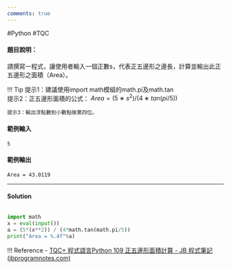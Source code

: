 ```yaml
---
comments: true
---
```


#Python #TQC 

#### 題目說明：

請撰寫一程式，讓使用者輸入一個正數s，代表正五邊形之邊長，計算並輸出此正五邊形之面積（Area）。

!!! Tip
	提示1：建議使用import math模組的math.pi及math.tan  
	提示2：正五邊形面積的公式：
	$Area=(5∗s^2)/(4∗tan(pi/5))$

	提示3：輸出浮點數到小數點後第四位。

#### 範例輸入

```
5
```

#### 範例輸出

```
Area = 43.0119
```

---

#### Solution

```python linenums="1"

import math
x = eval(input())
a = (5*(x**2)) / (4*math.tan(math.pi/5))
print("Area = %.4f"%a)
```
!!! Reference
	- [TQC+ 程式語言Python 109 正五邊形面積計算 - JB 程式筆記 (jbprogramnotes.com)](https://jbprogramnotes.com/2020/05/tqc-%e7%a8%8b%e5%bc%8f%e8%aa%9e%e8%a8%80python-109-%e6%ad%a3%e4%ba%94%e9%82%8a%e5%bd%a2%e9%9d%a2%e7%a9%8d%e8%a8%88%e7%ae%97/)